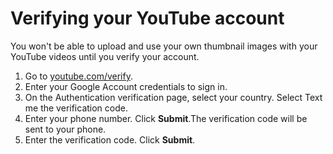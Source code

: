 # Verifying your YouTube account

You won't be able to upload and use your own thumbnail images with your YouTube videos until you verify your account.

1. Go to [youtube.com/verify](https://www.youtube.com/verify).
2. Enter your Google Account credentials to sign in.
3. On the Authentication verification page, select your country. Select Text me the verification code.
4. Enter your phone number. Click **Submit**.The verification code will be sent to your phone.
5. Enter the verification code. Click **Submit**.
